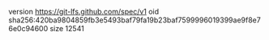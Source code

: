 version https://git-lfs.github.com/spec/v1
oid sha256:420ba9804859fb3e5493baf79fa19b23baf7599996019399ae9f8e76e0c94600
size 12541
